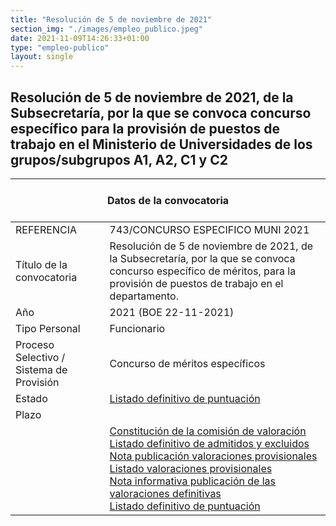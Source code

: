 ```yaml
---
title: "Resolución de 5 de noviembre de 2021"
section_img: "./images/empleo_publico.jpeg"
date: 2021-11-09T14:26:33+01:00
type: "empleo-publico"
layout: single
---
```

## Resolución de 5 de noviembre de 2021, de la Subsecretaría, por la que se convoca concurso específico para la provisión de puestos de trabajo en el Ministerio de Universidades de los grupos/subgrupos A1, A2, C1 y C2   

<section class="tabla_custom">
    <article>
      <div class="container cnt_xl">
        <div class="row">
          <div class="col-12 table-responsive">
            <table id="demTable" class="table">
				<thead>
					<tr>
                  <th colspan=2>
					<br><center>Datos de la convocatoria</center>&nbsp;</th>
                </tr>
              </thead>
              <tbody>
                <tr>
			<td>REFERENCIA</td>
			<td>743/CONCURSO ESPECIFICO MUNI 2021</td>
		</tr>
		<tr>
			<td>Título de la convocatoria</td>
			<td>Resolución de 5 de noviembre de 2021, de la Subsecretaría, por la que se convoca concurso específico de méritos, para la provisión de puestos de trabajo en el departamento.</td>
		</tr>
		<tr>
			<td>Año</td>
			<td>2021 (BOE 22-11-2021)</td>
		</tr>
		<tr>
			<td>Tipo Personal</td>
			<td>	Funcionario</td>
		</tr>
<tr>
			<td>Proceso Selectivo / Sistema de Provisión</td>
			<td>Concurso de méritos específicos</td>
</tr>
<tr>
			<td>Estado</td>
			<td><a href="{{<siteurl>}}documentos/PDF/LISTADO_DEFINITIVO_PUNTUACION.pdf" target="_blank">Listado definitivo de puntuación <i class='fas fa-external-link-alt'></i></a></td>
		</tr>
<tr>
			<td>Plazo</td>
			<td></td>
		</tr>
<tr>
			<td></td>
			<td>	
<a href="{{<siteurl>}}documentos/PDF/constitucion_comision_07.01.22_firmado.pdf" target="_blank">Constitución de la comisión de valoración <i class='fas fa-external-link-alt'></i></a><br>
<a href="{{<siteurl>}}documentos/PDF/LISTADO_DEFINITIVO_ADMITIDOS-EXCLUIDOS.pdf" target="_blank">Listado definitivo de admitidos y excluidos <i class='fas fa-external-link-alt'></i></a><br>
<a href="{{<siteurl>}}documentos/PDF/NI_desistimiento_31_01_2022.pdf" target="_blank">Nota publicación valoraciones provisionales <i class='fas fa-external-link-alt'></i></a><br>
<a href="{{<siteurl>}}documentos/PDF/LISTADO_valoraciones_provisionales_SF.pdf" target="_blank">Listado valoraciones provisionales <i class='fas fa-external-link-alt'></i></a><br>
<a href="{{<siteurl>}}documentos/PDF/report_NI_publicacion_listado_valoraciones_definitivas.pdf" target="_blank">Nota informativa publicación de las valoraciones definitivas <i class='fas fa-external-link-alt'></i></a><br>
<a href="{{<siteurl>}}documentos/PDF//LISTADO_DEFINITIVO_PUNTUACION.pdf" target="_blank">Listado definitivo de puntuación <i class='fas fa-external-link-alt'></i></a><br>
</td>
		</tr>
            </table>
          </div>
        </div>
      </div>
    </article>
  </section>